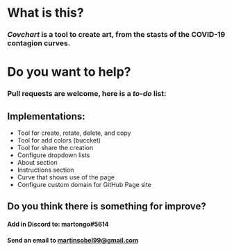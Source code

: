 # What is this?
### _Covchart_ is a tool to create art, from the stasts of the COVID-19 contagion curves.

# Do you want to help?
### Pull requests are welcome, here is a *to-do* list:
## **Implementations:**
- Tool for create, rotate, delete, and copy
- Tool for add colors (buccket)
- Tool for share the creation
- Configure dropdown lists
- About section
- Instructions section
- Curve that shows use of the page
- Configure custom domain for GitHub Page site

## Do you think there is something for improve?
#### Add in Discord to: martongo#5614
#### Send an email to martinsobel99@gmail.com
